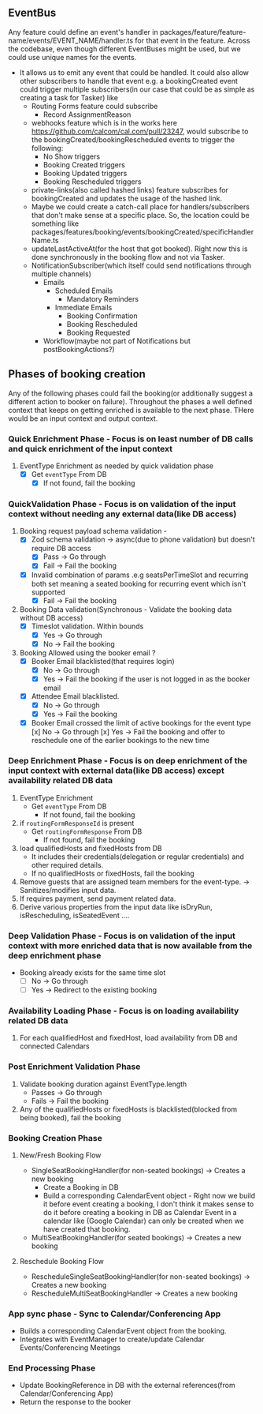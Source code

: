 ## EventBus
Any feature could define an event's handler in packages/feature/feature-name/events/EVENT_NAME/handler.ts for that event in the feature. Across the codebase, even though different EventBuses might be used, but we could use unique names for the events.
 - It allows  us to emit any event that could be handled. It could also allow other subscribers to handle that event 
    e.g. a bookingCreated event could trigger multiple subscribers(in our case that could be as simple as creating a task for Tasker) like
    - Routing Forms feature could subscribe
       - Record AssignmentReason
    - webhooks feature which is in the works here https://github.com/calcom/cal.com/pull/23247, would subscribe to the bookingCreated/bookingRescheduled events to trigger the following:
         - No Show triggers
         - Booking Created triggers
         - Booking Updated triggers
         - Booking Rescheduled triggers
    - private-links(also called hashed links) feature subscribes for bookingCreated and updates the usage of the hashed link.
    - Maybe we could create a catch-call place for handlers/subscribers that don't make sense at a specific place. So, the location could be something like packages/features/booking/events/bookingCreated/specificHandlerName.ts
    - updateLastActiveAt(for the host that got booked). Right now this is done synchronously in the booking flow and not via Tasker.
    - NotificationSubscriber(which itself could send notifications through multiple channels)
        - Emails
            - Scheduled Emails
                - Mandatory Reminders
            - Immediate Emails
                - Booking Confirmation
                - Booking Rescheduled
                - Booking Requested
        - Workflow(maybe not part of Notifications but postBookingActions?)


## Phases of booking creation
Any of the following phases could fail the booking(or additionally suggest a different action to booker on failure). Throughout the phases a well defined context that keeps on getting enriched is available to the next phase. THere would be an input context and output context.

### Quick Enrichment Phase - Focus is on least number of DB calls and quick enrichment of the input context
1. EventType Enrichment as needed by quick validation phase
    - [x] Get `eventType` From DB
        - [x] If not found, fail the booking

### QuickValidation Phase - Focus is on validation of the input context without needing any external data(like DB access)
1. Booking request payload schema validation - 
     - [x] Zod schema validation -> async(due to phone validation) but doesn't require DB access
        - [x] Pass -> Go through
        - [x] Fail -> Fail the booking
     - [x] Invalid combination of params .e.g seatsPerTimeSlot and recurring both set meaning a seated booking for recurring event which isn't supported
        - [x] Fail -> Fail the booking
2. Booking Data validation(Synchronous - Validate the booking data without DB access)
    - [x] Timeslot validation. Within bounds
        - [x] Yes -> Go through
        - [x] No -> Fail the booking
3. Booking Allowed using the booker email ?
    - [x] Booker Email blacklisted(that requires login)
        - [x] No -> Go through
        - [x] Yes -> Fail the booking if the user is not logged in as the booker email
    - [x] Attendee Email blacklisted.
        - [x] No -> Go through
        - [x] Yes -> Fail the booking
    - [x] Booker Email crossed the limit of active bookings for the event type
        [x] No -> Go through
        [x] Yes -> Fail the booking and offer to reschedule one of the earlier bookings to the new time

### Deep Enrichment Phase - Focus is on deep enrichment of the input context with external data(like DB access) except availability related DB data
1. EventType Enrichment
    - Get `eventType` From DB
        - If not found, fail the booking
2. if `routingFormResponseId` is present
    - Get `routingFormResponse` From DB
        - If not found, fail the booking
3. load qualifiedHosts and fixedHosts from DB
   - It includes their credentials(delegation or regular credentials) and other required details.
   - If no qualifiedHosts or fixedHosts, fail the booking
4. Remove guests that are assigned team members for the event-type. -> Sanitizes/modifies input data.
5. If requires payment, send payment related data.
6. Derive various properties from the input data like isDryRun, isRescheduling, isSeatedEvent ....


### Deep Validation Phase - Focus is on validation of the input context with more enriched data that is now available from the deep enrichment phase
- Booking already exists for the same time slot
    - [ ] No -> Go through
    - [ ] Yes -> Redirect to the existing booking

### Availability Loading Phase - Focus is on loading availability related DB data
1. For each qualifiedHost and fixedHost, load availability from DB and connected Calendars

### Post Enrichment Validation Phase
1. Validate booking duration against EventType.length
    - Passes -> Go through
    - Fails -> Fail the booking
2. Any of the qualifiedHosts or fixedHosts is blacklisted(blocked from being booked), fail the booking

### Booking Creation Phase
1. New/Fresh Booking Flow
    - SingleSeatBookingHandler(for non-seated bookings) -> Creates a new booking
       - Create a Booking in DB
       - Build a corresponding CalendarEvent object - Right now we build it before event creating a booking, I don't think it makes sense to do it before creating a booking in DB as Calendar Event in a calendar like (Google Calendar) can only be created when we have created that booking.
    - MultiSeatBookingHandler(for seated bookings) -> Creates a new booking

2. Reschedule Booking Flow
   - RescheduleSingleSeatBookingHandler(for non-seated bookings) -> Creates a new booking
   - RescheduleMultiSeatBookingHandler -> Creates a new booking


### App sync phase - Sync to Calendar/Conferencing App
- Builds a corresponding CalendarEvent object from the booking.
- Integrates with EventManager to create/update Calendar Events/Conferencing Meetings

### End Processing Phase
- Update BookingReference in DB with the external references(from Calendar/Conferencing App)
- Return the response to the booker
